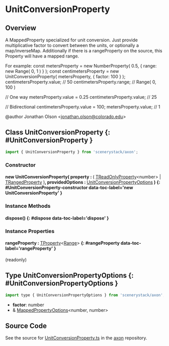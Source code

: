 # UnitConversionProperty

## Overview

A MappedProperty specialized for unit conversion. Just provide multiplicative factor to convert between the units,
or optionally a map/inverseMap. Additionally if there is a rangeProperty on the source, this Property will have a
mapped range.

For example:
const metersProperty = new NumberProperty( 0.5, { range: new Range( 0, 1 ) } );
const centimetersProperty = new UnitConversionProperty( metersProperty, { factor: 100 } );
centimetersProperty.value; // 50
centimetersProperty.range; // Range( 0, 100 )

// One way
metersProperty.value = 0.25
centimetersProperty.value; // 25

// Bidirectional
centimetersProperty.value = 100;
metersProperty.value; // 1

@author Jonathan Olson &lt;jonathan.olson@colorado.edu&gt;

## Class UnitConversionProperty {: #UnitConversionProperty }


```js
import { UnitConversionProperty } from 'scenerystack/axon';
```
### Constructor

#### new UnitConversionProperty( property : <span style="font-weight: 400;">( [TReadOnlyProperty](../axon/TReadOnlyProperty.md)&lt;<span style="color: hsla(calc(var(--md-hue) + 180deg),80%,40%,1);">number</span>&gt; | [TRangedProperty](../axon/TRangedProperty.md) )</span>, providedOptions : <span style="font-weight: 400;">[UnitConversionPropertyOptions](../axon/UnitConversionProperty.md#UnitConversionPropertyOptions)</span> ) {: #UnitConversionProperty-constructor data-toc-label='new UnitConversionProperty' }

### Instance Methods

#### dispose() {: #dispose data-toc-label='dispose' }

### Instance Properties

#### rangeProperty : <span style="font-weight: 400;">[TProperty](../axon/TProperty.md)&lt;[Range](../dot/Range.md)&gt;</span> {: #rangeProperty data-toc-label='rangeProperty' }

(readonly)



## Type UnitConversionPropertyOptions {: #UnitConversionPropertyOptions }


```js
import type { UnitConversionPropertyOptions } from 'scenerystack/axon';
```


- **factor**: <span style="color: hsla(calc(var(--md-hue) + 180deg),80%,40%,1);">number</span>
- &amp; [MappedPropertyOptions](../axon/MappedProperty.md#MappedPropertyOptions)&lt;<span style="color: hsla(calc(var(--md-hue) + 180deg),80%,40%,1);">number</span>, <span style="color: hsla(calc(var(--md-hue) + 180deg),80%,40%,1);">number</span>&gt;




## Source Code

See the source for [UnitConversionProperty.ts](https://github.com/phetsims/axon/blob/main/js/UnitConversionProperty.ts) in the [axon](https://github.com/phetsims/axon) repository.
